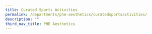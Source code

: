 ```yaml
---
title: Curated Sports Activities
permalink: /departments/phe-aesthetics/curatedsportsactivities/
description: ""
third_nav_title: PHE Aesthetics
---
```


